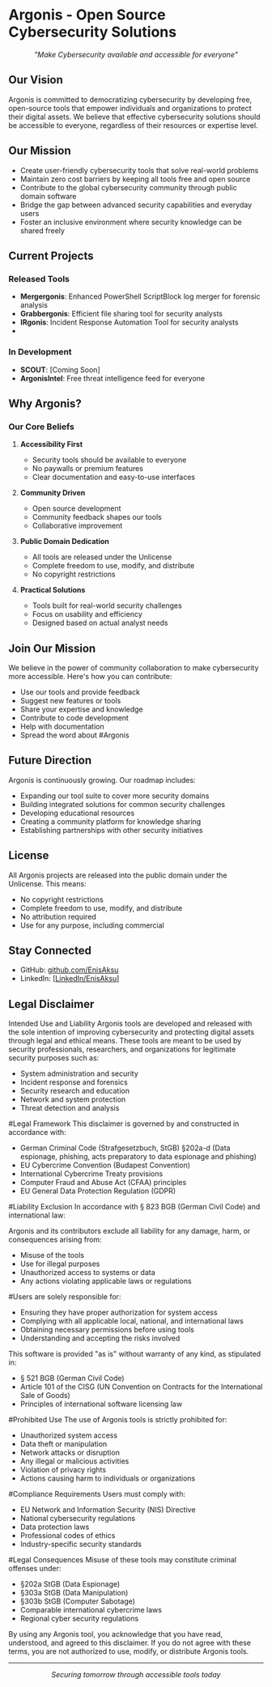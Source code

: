 # Argonis - Open Source Cybersecurity Solutions

<p align="center">
  <i>"Make Cybersecurity available and accessible for everyone"</i>
</p>

## Our Vision

Argonis is committed to democratizing cybersecurity by developing free, open-source tools that empower individuals and organizations to protect their digital assets. We believe that effective cybersecurity solutions should be accessible to everyone, regardless of their resources or expertise level.

## Our Mission

- Create user-friendly cybersecurity tools that solve real-world problems
- Maintain zero cost barriers by keeping all tools free and open source
- Contribute to the global cybersecurity community through public domain software
- Bridge the gap between advanced security capabilities and everyday users
- Foster an inclusive environment where security knowledge can be shared freely

## Current Projects

### Released Tools
- **Mergergonis**: Enhanced PowerShell ScriptBlock log merger for forensic analysis
- **Grabbergonis**: Efficient file sharing tool for security analysts
- **IRgonis**: Incident Response Automation Tool for security analysts
- 
### In Development
- **SCOUT**: [Coming Soon]
- **ArgonisIntel**: Free threat intelligence feed for everyone

## Why Argonis?

### Our Core Beliefs

1. **Accessibility First**
   - Security tools should be available to everyone
   - No paywalls or premium features
   - Clear documentation and easy-to-use interfaces

2. **Community Driven**
   - Open source development
   - Community feedback shapes our tools
   - Collaborative improvement

3. **Public Domain Dedication**
   - All tools are released under the Unlicense
   - Complete freedom to use, modify, and distribute
   - No copyright restrictions

4. **Practical Solutions**
   - Tools built for real-world security challenges
   - Focus on usability and efficiency
   - Designed based on actual analyst needs

## Join Our Mission

We believe in the power of community collaboration to make cybersecurity more accessible. Here's how you can contribute:

- Use our tools and provide feedback
- Suggest new features or tools
- Share your expertise and knowledge
- Contribute to code development
- Help with documentation
- Spread the word about #Argonis

## Future Direction

Argonis is continuously growing. Our roadmap includes:
- Expanding our tool suite to cover more security domains
- Building integrated solutions for common security challenges
- Developing educational resources
- Creating a community platform for knowledge sharing
- Establishing partnerships with other security initiatives

## License

All Argonis projects are released into the public domain under the Unlicense. This means:
- No copyright restrictions
- Complete freedom to use, modify, and distribute
- No attribution required
- Use for any purpose, including commercial

## Stay Connected

- GitHub: [github.com/EnisAksu](https://github.com/EnisAksu)
- LinkedIn: [[LinkedIn/EnisAksu](https://www.linkedin.com/in/enisaksu/)]

## Legal Disclaimer
Intended Use and Liability
Argonis tools are developed and released with the sole intention of improving cybersecurity and protecting digital assets through legal and ethical means. These tools are meant to be used by security professionals, researchers, and organizations for legitimate security purposes such as:

- System administration and security
- Incident response and forensics
- Security research and education
- Network and system protection
- Threat detection and analysis

#Legal Framework
This disclaimer is governed by and constructed in accordance with:

- German Criminal Code (Strafgesetzbuch, StGB) §202a-d (Data espionage, phishing, acts preparatory to data espionage and phishing)
- EU Cybercrime Convention (Budapest Convention)
- International Cybercrime Treaty provisions
- Computer Fraud and Abuse Act (CFAA) principles
- EU General Data Protection Regulation (GDPR)

#Liability Exclusion
In accordance with § 823 BGB (German Civil Code) and international law:

Argonis and its contributors exclude all liability for any damage, harm, or consequences arising from:

- Misuse of the tools
- Use for illegal purposes
- Unauthorized access to systems or data
- Any actions violating applicable laws or regulations


#Users are solely responsible for:

- Ensuring they have proper authorization for system access
- Complying with all applicable local, national, and international laws
- Obtaining necessary permissions before using tools
- Understanding and accepting the risks involved


This software is provided "as is" without warranty of any kind, as stipulated in:

- § 521 BGB (German Civil Code)
- Article 101 of the CISG (UN Convention on Contracts for the International Sale of Goods)
- Principles of international software licensing law


#Prohibited Use
The use of Argonis tools is strictly prohibited for:

- Unauthorized system access
- Data theft or manipulation
- Network attacks or disruption
- Any illegal or malicious activities
- Violation of privacy rights
- Actions causing harm to individuals or organizations

#Compliance Requirements
Users must comply with:

- EU Network and Information Security (NIS) Directive
- National cybersecurity regulations
- Data protection laws
- Professional codes of ethics
- Industry-specific security standards

#Legal Consequences
Misuse of these tools may constitute criminal offenses under:

- §202a StGB (Data Espionage)
- §303a StGB (Data Manipulation)
- §303b StGB (Computer Sabotage)
- Comparable international cybercrime laws
- Regional cyber security regulations

By using any Argonis tool, you acknowledge that you have read, understood, and agreed to this disclaimer. If you do not agree with these terms, you are not authorized to use, modify, or distribute Argonis tools.

---

<p align="center">
  <i>Securing tomorrow through accessible tools today</i>
</p>
